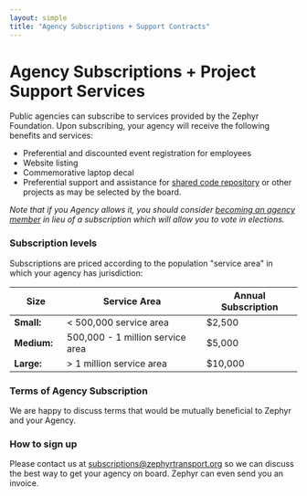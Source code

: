 ```yaml
---
layout: simple
title: "Agency Subscriptions + Support Contracts"
---
```


# Agency Subscriptions + Project Support Services

Public agencies can subscribe to services provided by the Zephyr Foundation. Upon subscribing, your agency will receive the following benefits and services:

- Preferential and discounted event registration for employees
- Website listing
- Commemorative laptop decal
- Preferential support and assistance for [shared code repository](https://zephyrtransport.github.io/zephyr-directory/) or other projects as may be selected by the board.

*Note that if you Agency allows it, you should consider [becoming an agency member](/membership) in lieu of a subscription which will allow you to vote in elections.*

### Subscription levels

Subscriptions are priced according to the population "service area" in which your agency has jurisdiction:

|**Size** | **Service Area** | **Annual Subscription** |
|---------|------------------|-------------------------|
**Small:** | < 500,000 service area	| $2,500
**Medium:&nbsp;&nbsp;** | 500,000 - 1 million service area&nbsp;&nbsp; |$5,000
**Large:** | > 1 million service area	|	$10,000

### Terms of Agency Subscription

We are happy to discuss terms that would be mutually beneficial to Zephyr and your Agency.

### How to sign up

Please contact us at [subscriptions@zephyrtransport.org](mailto:subscriptions@zephyrtransport.org) so we can discuss the best way to get your agency on board. Zephyr can even send you an invoice.

<br/><br/>
